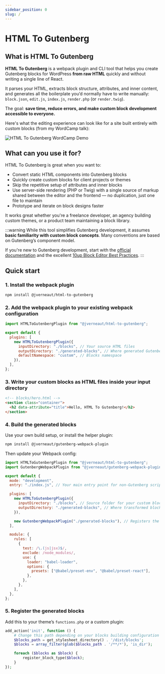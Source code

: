 ```yaml
---
sidebar_position: 0
slug: /
---
```


# HTML To Gutenberg

## What is HTML To Gutenberg

**HTML To Gutenberg** is a webpack plugin and CLI tool that helps you create Gutenberg blocks for WordPress **from raw HTML** quickly and without writing a single line of React.

It parses your HTML, extracts block structure, attributes, and inner content, and generates all the boilerplate you’d normally have to write manually:
`block.json`, `edit.js`, `index.js`, `render.php` (or `render.twig`).

The goal: **save time, reduce errors, and make custom block development accessible to everyone.**

Here's what the editing experience can look like for a site built entirely with custom blocks (from my WordCamp talk):

![HTML To Gutenberg WordCamp Demo](/img/wordcamp-demo.png)

## What can you use it for?

HTML To Gutenberg is great when you want to:

- Convert static HTML components into Gutenberg blocks
- Quickly create custom blocks for client projects or themes
- Skip the repetitive setup of attributes and inner blocks
- Use server-side rendering (PHP or Twig) with a single source of markup shared between the editor and the frontend — no duplication, just one file to maintain
- Prototype and iterate on block designs faster

It works great whether you're a freelance developer, an agency building custom themes, or a product team maintaining a block library.

:::warning
While this tool simplifies Gutenberg development, it assumes **basic familiarity with custom block concepts**. Many conventions are based on Gutenberg’s component model.

If you're new to Gutenberg development, start with the [official documentation](https://developer.wordpress.org/block-editor/) and the excellent [10up Block Editor Best Practices](https://gutenberg.10up.com/).
:::

## Quick start

### 1. Install the webpack plugin

```bash
npm install @jverneaut/html-to-gutenberg
```

### 2. Add the webpack plugin to your existing webpack configuration

```js title="webpack.config.js"
import HTMLToGutenbergPlugin from "@jverneaut/html-to-gutenberg";

export default {
  plugins: [
    new HTMLToGutenbergPlugin({
      inputDirectory: "./blocks", // Your source HTML files
      outputDirectory: "./generated-blocks", // Where generated Gutenberg blocks will be placed
      defaultNamespace: "custom", // Blocks namespace
    }),
  ],
};
```

### 3. Write your custom blocks as HTML files inside your input directory

```html
<!-- blocks/hero.html -->
<section class="container">
  <h2 data-attribute="title">Hello, HTML To Gutenberg!</h2>
</section>
```

### 4. Build the generated blocks

Use your own build setup, or install the helper plugin:

```bash
npm install @jverneaut/gutenberg-webpack-plugin
```

Then update your Webpack config:

```js title="webpack.config.js"
import HTMLToGutenbergPlugin from "@jverneaut/html-to-gutenberg";
import GutenbergWebpackPlugin from "@jverneaut/gutenberg-webpack-plugin";

export default {
  mode: "development",
  entry: "./index.js", // Your main entry point for non-Gutenberg scripts

  plugins: [
    new HTMLToGutenbergPlugin({
      inputDirectory: "./blocks", // Source folder for your custom blocks HTML
      outputDirectory: "./generated-blocks", // Where transformed blocks will be output
    }),

    new GutenbergWebpackPlugin("./generated-blocks"), // Registers the generated blocks
  ],

  module: {
    rules: [
      {
        test: /\.(js|jsx)$/,
        exclude: /node_modules/,
        use: {
          loader: "babel-loader",
          options: {
            presets: ["@babel/preset-env", "@babel/preset-react"],
          },
        },
      },
    ],
  },
};
```

### 5. Register the generated blocks

Add this to your theme’s `functions.php` or a custom plugin:

```php title="functions.php"
add_action('init', function () {
    # Change this path depending on your blocks building configuration
    $blocks_path = get_stylesheet_directory() . '/dist/blocks';
    $blocks = array_filter(glob($blocks_path . '/**/*'), 'is_dir');

    foreach ($blocks as $block) {
        register_block_type($block);
    }
});
```
